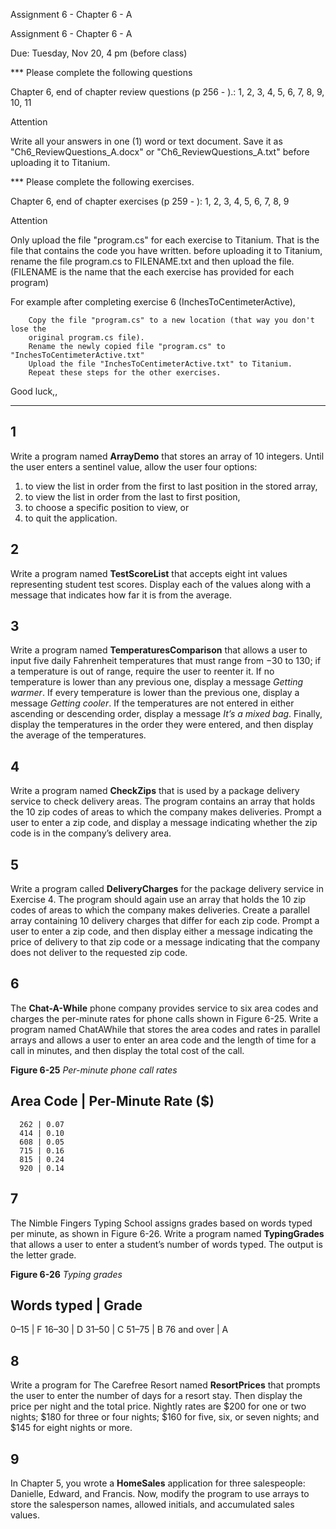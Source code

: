 Assignment 6 - Chapter 6 - A

Assignment 6 - Chapter 6 - A

Due: Tuesday, Nov  20, 4 pm (before class)


*** Please complete the following questions 

Chapter 6, end of chapter review questions (p 256 - ).: 
1, 2, 3, 4, 5, 6, 7, 8, 9, 10, 11

Attention

Write all your answers in one (1) word or text document. Save it as 
"Ch6_ReviewQuestions_A.docx" or "Ch6_ReviewQuestions_A.txt"  before uploading it to 
Titanium.

*** Please complete the following  exercises.

Chapter 6, end of chapter exercises (p 259 - ): 
1, 2, 3, 4, 5, 6, 7, 8, 9

Attention

Only upload the file "program.cs" for each exercise to Titanium. That is the file that 
contains the code you have written. before uploading it to Titanium, rename the file 
program.cs to FILENAME.txt and then upload the file. (FILENAME is the name that the 
each exercise has provided for each program)

For example after completing exercise 6 (InchesToCentimeterActive), 

        Copy the file "program.cs" to a new location (that way you don't lose the 
		original program.cs file). 
        Rename the newly copied file "program.cs" to "InchesToCentimeterActive.txt" 
        Upload the file "InchesToCentimeterActive.txt" to Titanium. 
        Repeat these steps for the other exercises.

Good luck,,

-----------------------------------------------------------------------------------------------------------------------------

 1
---
Write a program named **ArrayDemo** that stores an array of 10 integers. Until the user 
enters a sentinel value, allow the user four options:

1. to view the list in order from the first to last position in the stored array,
2. to view the list in order from the last to first position,
3. to choose a specific position to view, or
4. to quit the application.

 2
---
Write a program named **TestScoreList** that accepts eight int values representing student 
test scores. Display each of the values along with a message that indicates how far it 
is from the average.

 3
---
Write a program named **TemperaturesComparison** that allows a user to input five daily 
Fahrenheit temperatures that must range from −30 to 130; if a temperature is out of 
range, require the user to reenter it. If no temperature is lower than any previous 
one, display a message *Getting warmer*. If every temperature is lower than the previous 
one, display a message *Getting cooler*. If the temperatures are not entered in either 
ascending or descending order, display a message *It’s a mixed bag*. Finally, display 
the temperatures in the order they were entered, and then display the average of the 
temperatures.

 4
---
Write a program named **CheckZips** that is used by a package delivery service to check 
delivery areas. The program contains an array that holds the 10 zip codes of areas 
to which the company makes deliveries. Prompt a user to enter a zip code, and display 
a message indicating whether the zip code is in the company’s delivery area.

 5
---
Write a program called **DeliveryCharges** for the package delivery service in Exercise 4. 
The program should again use an array that holds the 10 zip codes of areas to which 
the company makes deliveries. Create a parallel array containing 10 delivery charges 
that differ for each zip code. Prompt a user to enter a zip code, and then display 
either a message indicating the price of delivery to that zip code or a message 
indicating that the company does not deliver to the requested zip code.

 6
---
The **Chat-A-While** phone company provides service to six area codes and charges the 
per-minute rates for phone calls shown in Figure 6-25. Write a program named 
ChatAWhile that stores the area codes and rates in parallel arrays and allows a user 
to enter an area code and the length of time for a call in minutes, and then display 
the total cost of the call.

**Figure 6-25**
*Per-minute phone call rates*

Area Code | Per-Minute Rate ($)
-------------------------------
      262 | 0.07
      414 | 0.10
      608 | 0.05
      715 | 0.16
      815 | 0.24
      920 | 0.14


 7
---
The Nimble Fingers Typing School assigns grades based on words typed per minute, as 
shown in Figure 6-26. Write a program named **TypingGrades** that allows a user to enter 
a student’s number of words typed. The output is the letter grade.

**Figure 6-26**
*Typing grades*

Words typed | Grade
-------------------
0–15	    | F
16–30	    | D
31–50	    | C
51–75	    | B
76 and over | A
	
 8
---
Write a program for The Carefree Resort named **ResortPrices** that prompts the user to 
enter the number of days for a resort stay. Then display the price per night and the 
total price. Nightly rates are $200 for one or two nights; $180 for three or four 
nights; $160 for five, six, or seven nights; and $145 for eight nights or more.

 9
---
In Chapter 5, you wrote a **HomeSales** application for three salespeople: Danielle, 
Edward, and Francis. Now, modify the program to use arrays to store the salesperson 
names, allowed initials, and accumulated sales values.
